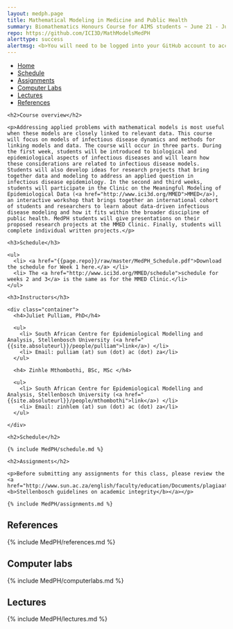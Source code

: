 ```yaml
---
layout: medph.page
title: Mathematical Modeling in Medicine and Public Health
summary: Biomathematics Honours Course for AIMS students ~ June 21 - July 9, 2021
repo: https://github.com/ICI3D/MathModelsMedPH
alerttype: success
alertmsg: <b>You will need to be logged into your GitHub account to access some of the materials linked below.</b>
---
```


<ul class="nav nav-tabs">
  <li class="active"><a data-toggle="tab" href="#home">Home</a></li>
  <li><a data-toggle="tab" href="#schedule">Schedule</a></li>
  <li><a data-toggle="tab" href="#assignments">Assignments</a></li>
  <li><a data-toggle="tab" href="#computerlabs">Computer Labs</a></li>
  <li><a data-toggle="tab" href="#lectures">Lectures</a></li>
  <li><a data-toggle="tab" href="#refs">References</a></li>
</ul>

<div class="tab-content">
  <div id="home" class="tab-pane fade in active">

    <h2>Course overview</h2>

    <p>Addressing applied problems with mathematical models is most useful when these models are closely linked to relevant data. This course will focus on models of infectious disease dynamics and methods for linking models and data. The course will occur in three parts. During the first week, students will be introduced to biological and epidemiological aspects of infectious diseases and will learn how these considerations are related to infectious disease models. Students will also develop ideas for research projects that bring together data and modeling to address an applied question in infectious disease epidemiology. In the second and third weeks, students will participate in the Clinic on the Meaningful Modeling of Epidemiological Data (<a href="http://www.ici3d.org/MMED">MMED</a>), an interactive workshop that brings together an international cohort of students and researchers to learn about data-driven infectious disease modeling and how it fits within the broader discipline of public health. MedPH students will give presentations on their proposed research projects at the MMED Clinic. Finally, students will complete individual written projects.</p>

    <h3>Schedule</h3>

    <ul>
      <li> <a href="{{page.repo}}/raw/master/MedPH_Schedule.pdf">Download the schedule for Week 1 here.</a> </li>
      <li> The <a href="http://www.ici3d.org/MMED/schedule">schedule for weeks 2 and 3</a> is the same as for the MMED Clinic.</li>
    </ul>

    <h3>Instructors</h3>

    <div class="container">
      <h4>Juliet Pulliam, PhD</h4>

      <ul>
        <li> South African Centre for Epidemiological Modelling and Analysis, Stellenbosch University (<a href="{{site.absoluteurl}}/people/pulliam">link</a>) </li>
        <li> Email: pulliam (at) sun (dot) ac (dot) za</li>
      </ul>

      <h4> Zinhle Mthombothi, BSc, MSc </h4>

      <ul>
        <li> South African Centre for Epidemiological Modelling and Analysis, Stellenbosch University (<a href="{{site.absoluteurl}}/people/mthombothi">link</a>) </li>
        <li> Email: zinhlem (at) sun (dot) ac (dot) za</li>
      </ul>

    </div>

  </div>

<div id="schedule" class="tab-pane fade">

    <h2>Schedule</h2>

    {% include MedPH/schedule.md %}

  </div>

  <div id="assignments" class="tab-pane fade">

    <h2>Assignments</h2>

    <p>Before submitting any assignments for this class, please review the <a href="http://www.sun.ac.za/english/faculty/education/Documents/plagiaat_nov2010_eng.pdf"><b>Stellenbosch guidelines on academic integrity</b></a></p>

    {% include MedPH/assignments.md %}

  </div>

  <div id="refs" class="tab-pane fade">
    <h2>References</h2>
    {% include MedPH/references.md %}
  </div>

  <div id="computerlabs" class="tab-pane fade">
    <h2>Computer labs</h2>
      {% include MedPH/computerlabs.md %}
  </div>

  <div id="lectures" class="tab-pane fade">
    <h2>Lectures</h2>
    {% include MedPH/lectures.md %}
  </div>

</div>
